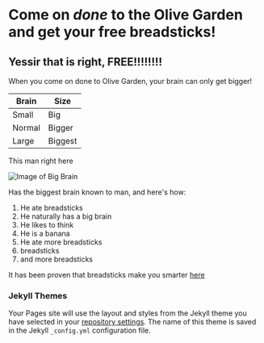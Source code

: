 # Come on *done* to the Olive Garden and get your free breadsticks!

## Yessir that is right, FREE!!!!!!!!
When you come on done to Olive Garden, your brain can only get bigger!

Brain | Size
------|-------
Small | Big
Normal| Bigger
Large | Biggest

This man right here

![Image of Big Brain](https://live.staticflickr.com/7302/12110532425_fa0e6022eb_b.jpg)

Has the biggest brain known to man, and here's how:
1. He ate breadsticks
2. He naturally has a big brain
3. He likes to think
4. He is a banana
5. He ate more breadsticks
  5. breadsticks
  5. and more breadsticks
  
It has been proven that breadsticks make you smarter [here](https://youtu.be/Wp-OFFUlzWM)












### Jekyll Themes

Your Pages site will use the layout and styles from the Jekyll theme you have selected in your [repository settings](https://github.com/EnricoNuttoliv/EnricoNuttoliv.github.io/settings). The name of this theme is saved in the Jekyll `_config.yml` configuration file.
